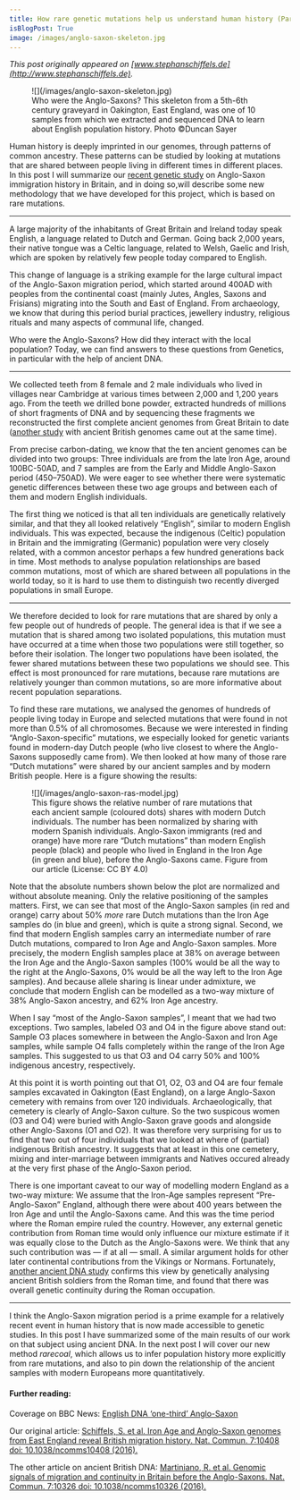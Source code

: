 ```yaml
---
title: How rare genetic mutations help us understand human history (Part I)
isBlogPost: True
image: /images/anglo-saxon-skeleton.jpg
---
```


*This post originally appeared on
*[www.stephanschiffels.de](http://www.stephanschiffels.de)*.*

<figure>
![](/images/anglo-saxon-skeleton.jpg)
<figcaption>Who were the Anglo-Saxons? This skeleton from a 5th-6th century graveyard in
Oakington, East England, was one of 10 samples from which we extracted and
sequenced DNA to learn about English population history. Photo ©Duncan Sayer</figcaption>
</figure>

Human history is deeply imprinted in our genomes, through patterns of common
ancestry. These patterns can be studied by looking at mutations that are shared
between people living in different times in different places. In this post I
will summarize our [recent genetic
study](http://www.nature.com/ncomms/2016/160119/ncomms10408/full/ncomms10408.html)
on Anglo-Saxon immigration history in Britain, and in doing so,will describe
some new methodology that we have developed for this project, which is based on
rare mutations.

*****

A large majority of the inhabitants of Great Britain and Ireland today speak
English, a language related to Dutch and German. Going back 2,000 years, their
native tongue was a Celtic language, related to Welsh, Gaelic and Irish, which
are spoken by relatively few people today compared to English.

This change of language is a striking example for the large cultural impact of
the Anglo-Saxon migration period, which started around 400AD with peoples from
the continental coast (mainly Jutes, Angles, Saxons and Frisians) migrating into
the South and East of England. From archaeology, we know that during this period
burial practices, jewellery industry, religious rituals and many aspects of
communal life, changed.

Who were the Anglo-Saxons? How did they interact with the local population?
Today, we can find answers to these questions from Genetics, in particular with
the help of ancient DNA.

*****

We collected teeth from 8 female and 2 male individuals who lived in villages
near Cambridge at various times between 2,000 and 1,200 years ago. From the
teeth we drilled bone powder, extracted hundreds of millions of short fragments
of DNA and by sequencing these fragments we reconstructed the first complete
ancient genomes from Great Britain to date ([another
study](http://www.nature.com/ncomms/2016/160119/ncomms10326/full/ncomms10326.html)
with ancient British genomes came out at the same time).

From precise carbon-dating, we know that the ten ancient genomes can be divided
into two groups: Three individuals are from the late Iron Age, around
100BC-50AD, and 7 samples are from the Early and Middle Anglo-Saxon period
(450–750AD). We were eager to see whether there were systematic genetic
differences between these two age groups and between each of them and modern
English individuals.

The first thing we noticed is that all ten individuals are genetically
relatively similar, and that they all looked relatively “English”, similar to
modern English individuals. This was expected, because the indigenous (Celtic)
population in Britain and the immigrating (Germanic) population were very
closely related, with a common ancestor perhaps a few hundred generations back
in time. Most methods to analyse population relationships are based common
mutations, most of which are shared between all populations in the world today,
so it is hard to use them to distinguish two recently diverged populations in
small Europe.

*****

We therefore decided to look for rare mutations that are shared by only a few
people out of hundreds of people. The general idea is that if we see a mutation
that is shared among two isolated populations, this mutation must have occurred
at a time when those two populations were still together, so before their
isolation. The longer two populations have been isolated, the fewer shared
mutations between these two populations we should see. This effect is most
pronounced for rare mutations, because rare mutations are relatively younger
than common mutations, so are more informative about recent population
separations.

To find these rare mutations, we analysed the genomes of hundreds of people
living today in Europe and selected mutations that were found in not more than
0.5% of all chromosomes. Because we were interested in finding
“Anglo-Saxon-specific” mutations, we especially looked for genetic variants
found in modern-day Dutch people (who live closest to where the Anglo-Saxons
supposedly came from). We then looked at how many of those rare “Dutch
mutations” were shared by our ancient samples and by modern British people. Here
is a figure showing the results:

<figure>
![](/images/anglo-saxon-ras-model.jpg)
<figcaption>This figure shows the relative number of rare mutations that each ancient sample
(coloured dots) shares with modern Dutch individuals. The number has been
normalized by sharing with modern Spanish individuals. Anglo-Saxon immigrants
(red and orange) have more rare “Dutch mutations” than modern English people
(black) and people who lived in England in the Iron Age (in green and blue),
before the Anglo-Saxons came. Figure from our article (License: CC BY 4.0)</figcaption>
</figure>

Note that the absolute numbers shown below the plot are normalized and without
absolute meaning. Only the relative positioning of the samples matters. First,
we can see that most of the Anglo-Saxon samples (in red and orange) carry about
50% *more* rare Dutch mutations than the Iron Age samples do (in blue and
green), which is quite a strong signal. Second, we find that modern English
samples carry an intermediate number of rare Dutch mutations, compared to Iron
Age and Anglo-Saxon samples. More precisely, the modern English samples place at
38% on average between the Iron Age and the Anglo-Saxon samples (100% would be
all the way to the right at the Anglo-Saxons, 0% would be all the way left to
the Iron Age samples). And because allele sharing is linear under admixture, we
conclude that modern English can be modelled as a two-way mixture of 38%
Anglo-Saxon ancestry, and 62% Iron Age ancestry.

When I say “most of the Anglo-Saxon samples”, I meant that we had two
exceptions. Two samples, labeled O3 and O4 in the figure above stand out: Sample
O3 places somewhere in between the Anglo-Saxon and Iron Age samples, while
sample O4 falls completely within the range of the Iron Age samples. This
suggested to us that O3 and O4 carry 50% and 100% indigenous ancestry,
respectively.

At this point it is worth pointing out that O1, O2, O3 and O4 are four female
samples excavated in Oakington (East England), on a large Anglo-Saxon cemetery
with remains from over 120 individuals. Archaeologically, that cemetery is
clearly of Anglo-Saxon culture. So the two suspicous women (O3 and O4) were
buried with Anglo-Saxon grave goods and alongside other Anglo-Saxons (O1 and
O2). It was therefore very surprising for us to find that two out of four
individuals that we looked at where of (partial) indigenous British ancestry. It
suggests that at least in this one cemetery, mixing and inter-marriage between
immigrants and Natives occured already at the very first phase of the
Anglo-Saxon period.

There is one important caveat to our way of modelling modern England as a
two-way mixture: We assume that the Iron-Age samples represent “Pre-Anglo-Saxon”
England, although there were about 400 years between the Iron Age and until the
Anglo-Saxons came. And this was the time period where the Roman empire ruled the
country. However, any external genetic contribution from Roman time would only
influence our mixture estimate if it was equally close to the Dutch as the
Anglo-Saxons were. We think that any such contribution was — if at all — small.
A similar argument holds for other later continental contributions from the
Vikings or Normans. Fortunately, [another ancient DNA
study](http://www.nature.com/ncomms/2016/160119/ncomms10326/full/ncomms10326.html)
confirms this view by genetically analysing ancient British soldiers from the
Roman time, and found that there was overall genetic continuity during the Roman
occupation.

*****

I think the Anglo-Saxon migration period is a prime example for a relatively
recent event in human history that is now made accessible to genetic studies. In
this post I have summarized some of the main results of our work on that subject
using ancient DNA. In the next post I will cover our new method *rarecoal*,
which allows us to infer population history more explicitly from rare mutations,
and also to pin down the relationship of the ancient samples with modern
Europeans more quantitatively.

#### Further reading:

Coverage on BBC News: [English DNA ‘one-third’
Anglo-Saxon](http://www.bbc.com/news/science-environment-35344663)

Our original article: [Schiffels, S. et al. Iron Age and Anglo-Saxon genomes
from East England reveal British migration history. Nat. Commun. 7:10408 doi:
10.1038/ncomms10408
(2016).](http://www.nature.com/ncomms/2016/160119/ncomms10408/full/ncomms10408.html)

The other article on ancient British DNA: [Martiniano, R. et al. Genomic signals
of migration and continuity in Britain before the Anglo-Saxons. Nat. Commun.
7:10326 doi: 10.1038/ncomms10326
(2016).](http://www.nature.com/ncomms/2016/160119/ncomms10326/full/ncomms10326.html)
